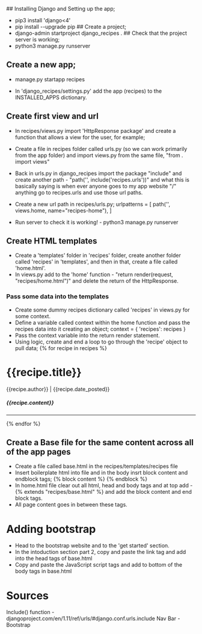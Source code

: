 ## Installing Django and Setting up the app;
- pip3 install 'django<4'
- pip install --upgrade pip
## Create a project;
- django-admin startproject django_recipes .
## Check that the project server is working;
- python3 manage.py runserver
## Create a new app;
- manage.py startapp recipes 

- In 'django_recipes/settings.py' add the app (recipes) to the INSTALLED_APPS dictionary.

## Create first view and url
- In recipes/views.py import 'HttpResponse package' and create a function that allows a view for the user, for example;

- Create a file in recipes folder called urls.py (so we can work primarily from the app folder) and import views.py from the same file, "from . import views"
- Back in urls.py in django_recipes import the package "include" and create another path - "path('', include('recipes.urls'))" and what this is basically saying is when ever anyone goes to my app website "/" anything go to recipes.urls and use those url paths.
- Create a new url path in recipes/urls.py;
urlpatterns = [
    path('', views.home, name="recipes-home"),
]
- Run server to check it is working! - python3 manage.py runserver

## Create HTML templates 
- Create a 'templates' folder in 'recipes' folder, create another folder called 'recipes' in 'templates', and then in that, create a file called 'home.html'.
- In views.py add to the 'home' function - "return render(request, "recipes/home.html")" and delete the return of the HttpResponse. 

### Pass some data into the templates
- Create some dummy recipes dictionary called 'recipes' in views.py for some context.
- Define a variable called context within the home function and pass the recipes data into it creating an object;
context = {
    'recipes': recipes
  }
- Pass the context variable into the return render statement.
- Using logic, create and end a loop to go through the 'recipe' object to pull data;
{% for recipe in recipes %}
<h1>{{recipe.title}}</h1>
<p>{{recipe.author}} | {{recipe.date_posted}}</p>
<h5>{{recipe.content}}</h5>
<hr />
{% endfor %}

## Create a Base file for the same content across all of the app pages
- Create a file called base.html in the recipes/templates/recipes file
- Insert boilerplate html into file and in the body insrt block content and endblock tags; 
{% block content %} {% endblock %}
- In home.html file clear out all html, head and body tags and at top add - {% extends "recipes/base.html" %} and add the block content and end block tags.
- All page content goes in between these tags.


# Adding bootstrap 
- Head to the bootstrap website and to the 'get started' section.
- In the intoduction section part 2, copy and paste the link tag and add into the head tags of base.html
- Copy and paste the JavaScript script tags and add to bottom of the body tags in base.html


# Sources
Include() function - djangoproject.com/en/1.11/ref/urls/#django.conf.urls.include
Nav Bar - Bootstrap 